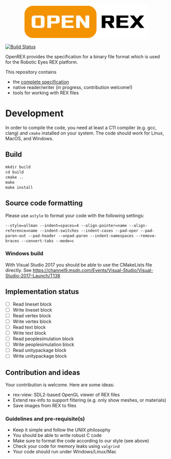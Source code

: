<p align="center">
<img src="doc/openrex.png" />
</p>

[![Build Status](https://travis-ci.org/roboticeyes/openrex.svg?branch=master)](https://travis-ci.org/roboticeyes/openrex)

OpenREX provides the specification for a binary file format which is used for the Robotic Eyes REX platform.

This repository contains

* the [complete specification](doc/rex-spec-v1.md)
* native reader/writer (in progress, contribution welcome!)
* tools for working with REX files

# Development

In order to compile the code, you need at least a C11 compiler (e.g. gcc, clang) and
`cmake` installed on your system. The code should work for Linux, MacOS, and Windows.

## Build

```
mkdir build
cd build
cmake ..
make
make install
```

## Source code formatting

Please use `astyle` to format your code with the following settings:

```
--style=allman --indent=spaces=4 --align-pointer=name --align-reference=name --indent-switches --indent-cases --pad-oper --pad-paren-out --pad-header --unpad-paren --indent-namespaces --remove-braces --convert-tabs --mode=c

```

### Windows build

With Visual Studio 2017 you should be able to use the CMakeLists file directly.
See https://channel9.msdn.com/Events/Visual-Studio/Visual-Studio-2017-Launch/T138

## Implementation status

* [ ] Read lineset block
* [ ] Write lineset block
* [ ] Read vertex block
* [ ] Write vertex block
* [ ] Read text block
* [ ] Write text block
* [ ] Read peoplesimulation block
* [ ] Write peoplesimulation block
* [ ] Read unitypackage block
* [ ] Write unitypackage block

## Contribution and ideas

Your contribution is welcome. Here are some ideas:

* rex-view: SDL2-based OpenGL viewer of REX files
* Extend rex-info to support filtering (e.g. only show meshes, or materials)
* Save images from REX to files

### Guidelines and pre-requisite(s)

* Keep it simple and follow the UNIX philosophy
* You should be able to write robust C code
* Make sure to format the code according to our style (see above)
* Check your code for memory leaks using `valgrind`
* Your code should run under Windows/Linux/Mac


